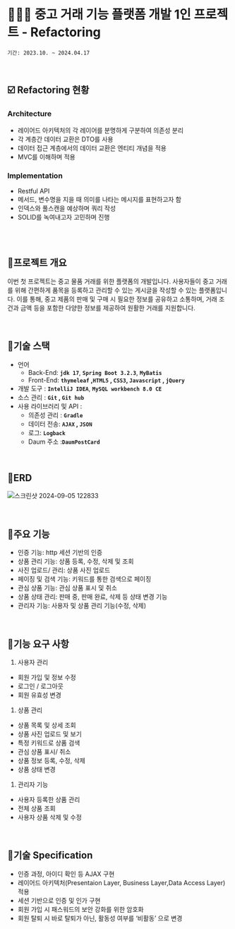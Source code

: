 # 👩🏻‍💻 중고 거래 기능 플랫폼 개발 1인 프로젝트 - Refactoring

`기간: 2023.10. ~ 2024.04.17` 

<br/>

## ☑️ Refactoring 현황
### Architecture
- 레이어드 아키텍처의 각 레이어를 분명하게 구분하여 의존성 분리
- 각 계층간 데이터 교환은 DTO를 사용
- 데이터 접근 계층에서의 데이터 교환은 엔티티 개념을 적용
- MVC를 이해하며 적용

### Implementation
- Restful API
- 메서드, 변수명을 지을 때 의미를 나타는 메시지를 표현하고자 함
- 인덱스와 풀스캔을 예상하며 쿼리 작성
- SOLID를 녹여내고자 고민하며 진행

<br/><br/>

## 🌿프로젝트 개요

이번 첫 프로젝트는 중고 물품 거래를 위한 플랫폼의 개발입니다. 사용자들이 중고 거래를 위해 간편하게 품목을 등록하고 관리할 수 있는 게시글을 작성할 수 있는 플랫폼입니다. 이를 통해, 중고 제품의 판매 및 구매 시 필요한 정보를 공유하고 소통하며, 거래 조건과 금액 등을 포함한 다양한 정보를 제공하여 원활한 거래를 지원합니다.

<br/>

## 🌿기술 스택

- 언어
    - Back-End: **`jdk 17`**, **`Spring Boot 3.2.3`**, **`MyBatis`**
    - Front-End: **`thymeleaf` ,`HTML5` ,  `CSS3`,  `Javascript` , `jQuery`**
- 개발 도구 : **`IntelliJ IDEA`**, **`MySQL workbench 8.0 CE`**
- 소스 관리 : **`Git` , `Git hub`**
- 사용 라이브러리 및 API :
    - 의존성 관리 : **`Gradle`**
    - 데이터 전송: **`AJAX` , `JSON`**
    - 로그:  **`Logback`**
    - Daum 주소 :**`DaumPostCard`**

<br/>
  
## 🌿ERD

![스크린샷 2024-09-05 122833](https://github.com/user-attachments/assets/8e6d37c3-8368-46ca-afe0-8e3c55c66c25)

<br/>
  
## 🌿주요 기능

- 인증 기능: http 세션 기반의 인증
- 상품 관리 기능: 상품 등록, 수정, 삭제 및 조회
- 사진 업로드/ 관리: 상품 사진 업로드
- 페이징 및 검색 기능: 키워드를 통한 검색으로 페이징
- 관심 상품 기능: 관심 상품 표시 및 취소
- 상품 상태 관리: 판매 중, 판매 완료, 삭제 등 상태 변경 기능
- 관리자 기능: 사용자 및 상품 관리 기능(수정, 삭제)

<br/>
  
## 🌿기능 요구 사항

1. 사용자 관리
- 회원 가입 및 정보 수정
- 로그인 / 로그아웃
- 회원 유효성 변경

1. 상품 관리
- 상품 목록 및 상세 조회
- 상품 사진 업로드 및 보기
- 특정 키워드로 상품 검색
- 관심 상품 표시/ 취소
- 상품 정보 등록, 수정, 삭제
- 상품 상태 변경

1. 관리자 기능
- 사용자 등록한 상품 관리
- 전체 상품 조회
- 사용자 상품 삭제 및 수정

<br/>
  
## 🌿기술 Specification
- 인증 과정, 아이디 확인 등 AJAX  구현
- 레이어드 아키텍처(Presentaion Layer, Business Layer,Data Access Layer) 적용
- 세션 기반으로 인증 및 인가  구현
- 회원 가입 시 패스워드의 보안 강화를 위한 암호화
- 회원 탈퇴 시 바로 탈퇴가 아닌, 활동성 여부를 ‘비활동’ 으로 변경
